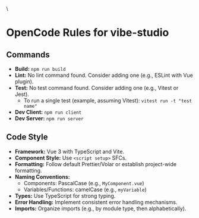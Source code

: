 \
# OpenCode Rules for vibe-studio

## Commands

- **Build:** `npm run build`
- **Lint:** No lint command found. Consider adding one (e.g., ESLint with Vue plugin).
- **Test:** No test command found. Consider adding one (e.g., Vitest or Jest).
  - To run a single test (example, assuming Vitest): `vitest run -t "test name"`
- **Dev Client:** `npm run client`
- **Dev Server:** `npm run server`

## Code Style

- **Framework:** Vue 3 with TypeScript and Vite.
- **Component Style:** Use `<script setup>` SFCs.
- **Formatting:** Follow default Prettier/Volar or establish project-wide formatting.
- **Naming Conventions:**
    - Components: PascalCase (e.g., `MyComponent.vue`)
    - Variables/Functions: camelCase (e.g., `myVariable`)
- **Types:** Use TypeScript for strong typing.
- **Error Handling:** Implement consistent error handling mechanisms.
- **Imports:** Organize imports (e.g., by module type, then alphabetically).
